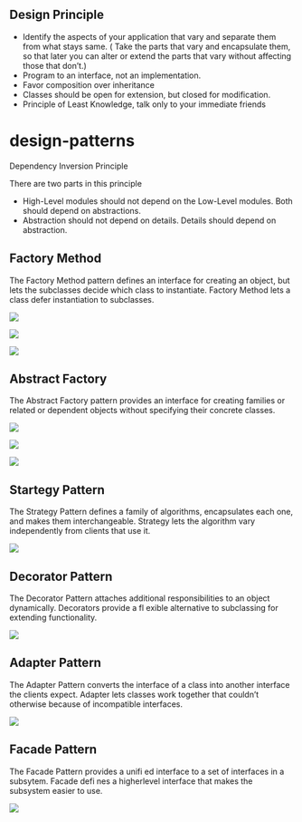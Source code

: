 ## Design Principle
   - Identify the aspects of your application that vary and separate them from what stays same. ( Take the parts that vary and encapsulate them, so that later you can alter or extend the parts that vary without affecting those that don’t.)
   - Program to an interface, not an implementation.
   - Favor composition over inheritance
   - Classes should be open for extension, but closed for modification.
   - Principle of Least Knowledge, talk only to your immediate friends

# design-patterns

Dependency Inversion Principle

There are two parts in this principle
- High-Level modules should not depend on the Low-Level modules. Both should depend on abstractions.
- Abstraction should not depend on details. Details should depend on abstraction.

## Factory Method
The Factory Method pattern defines an interface for creating an object, but lets the subclasses decide which class to instantiate. Factory Method lets a class defer instantiation to subclasses.


![](diagrams/FactoryMethod.JPG)

![](diagrams/Pizza-FactoryMethod-ClassDiagram.JPG)

![](diagrams/Phone-FactoryMethod-ClassDiagram.JPG)

## Abstract Factory
The Abstract Factory pattern provides an interface for creating families or related or dependent objects without specifying their concrete classes.


![](diagrams/AbstractFactory.JPG)

![](diagrams/PizzaExample-AbstractFactory-ClassDiagram.JPG)

![](diagrams/PhoneExample-AbstractFactory-ClassDiagram.JPG)

## Startegy Pattern
The Strategy Pattern defines a family of algorithms, encapsulates each one, and makes them interchangeable. Strategy lets the algorithm vary independently from clients that use it.

![](diagrams/StrategyPattern.JPG)

## Decorator Pattern
The Decorator Pattern attaches additional responsibilities to an object dynamically. Decorators provide a fl exible alternative to
subclassing for extending functionality.

![](diagrams/DecoratorPattern.JPG)

## Adapter Pattern
The Adapter Pattern converts the interface of a class into another interface the clients expect. Adapter lets classes work together that couldn’t otherwise because of incompatible interfaces.

![](diagrams/AdapterPattern.JPG)

## Facade Pattern
The Facade Pattern provides a unifi ed interface to a set of interfaces in a subsytem. Facade defi nes a higherlevel interface that makes the subsystem easier to use.

![](diagrams/FacadePattern.JPG)



